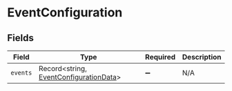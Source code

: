 # EventConfiguration


## Fields

| Field                                                                                   | Type                                                                                    | Required                                                                                | Description                                                                             |
| --------------------------------------------------------------------------------------- | --------------------------------------------------------------------------------------- | --------------------------------------------------------------------------------------- | --------------------------------------------------------------------------------------- |
| `events`                                                                                | Record<string, [EventConfigurationData](../../models/shared/eventconfigurationdata.md)> | :heavy_minus_sign:                                                                      | N/A                                                                                     |
